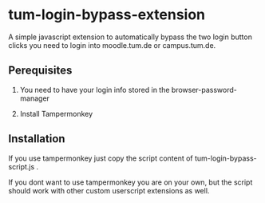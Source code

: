 # tum-login-bypass-extension
A simple javascript extension to automatically bypass the two login button clicks you need to login into moodle.tum.de or campus.tum.de.

## Perequisites
1. You need to have your login info stored in the browser-password-manager

2. Install Tampermonkey

## Installation
If you use tampermonkey just copy the script content of tum-login-bypass-script.js .

If you dont want to use tampermonkey you are on your own, but the script should work with other custom userscript extensions as well.
